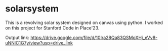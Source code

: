 # solarsystem
This is a revolving solar system designed on canvas using python. I worked on this project for Stanford Code in Place'23. 

Output link: https://drive.google.com/file/d/10Ira28Qa83QSMoXHj_eVv8-uNNlC1G7y/view?usp=drive_link
